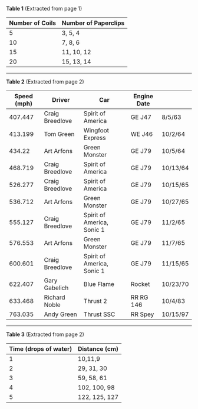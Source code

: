 
**Table 1** (Extracted from page 1)

| Number of Coils | Number of Paperclips |
| --------------- | -------------------- |
| 5               | 3, 5, 4              |
| 10              | 7, 8, 6              |
| 15              | 11, 10, 12           |
| 20              | 15, 13, 14           |

---


**Table 2** (Extracted from page 2)

| Speed (mph) | Driver          | Car                        | Engine Date |          |
| ----------- | --------------- | -------------------------- | ----------- | -------- |
| 407.447     | Craig Breedlove | Spirit of America          | GE J47      | 8/5/63   |
| 413.199     | Tom Green       | Wingfoot Express           | WE J46      | 10/2/64  |
| 434.22      | Art Arfons      | Green Monster              | GE J79      | 10/5/64  |
| 468.719     | Craig Breedlove | Spirit of America          | GE J79      | 10/13/64 |
| 526.277     | Craig Breedlove | Spirit of America          | GE J79      | 10/15/65 |
| 536.712     | Art Arfons      | Green Monster              | GE J79      | 10/27/65 |
| 555.127     | Craig Breedlove | Spirit of America, Sonic 1 | GE J79      | 11/2/65  |
| 576.553     | Art Arfons      | Green Monster              | GE J79      | 11/7/65  |
| 600.601     | Craig Breedlove | Spirit of America, Sonic 1 | GE J79      | 11/15/65 |
| 622.407     | Gary Gabelich   | Blue Flame                 | Rocket      | 10/23/70 |
| 633.468     | Richard Noble   | Thrust 2                   | RR RG 146   | 10/4/83  |
| 763.035     | Andy Green      | Thrust SSC                 | RR Spey     | 10/15/97 |

---


**Table 3** (Extracted from page 2)

| Time (drops of water) | Distance (cm) |
| --------------------- | ------------- |
| 1                     | 10,11,9       |
| 2                     | 29, 31, 30    |
| 3                     | 59, 58, 61    |
| 4                     | 102, 100, 98  |
| 5                     | 122, 125, 127 |
